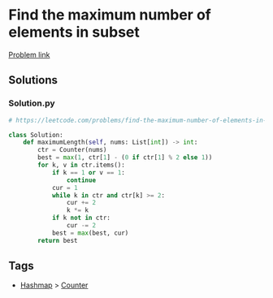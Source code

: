# Find the maximum number of elements in subset

[Problem link](https://leetcode.com/problems/find-the-maximum-number-of-elements-in-subset/)

## Solutions


### Solution.py
```py
# https://leetcode.com/problems/find-the-maximum-number-of-elements-in-subset/

class Solution:
    def maximumLength(self, nums: List[int]) -> int:
        ctr = Counter(nums)
        best = max(1, ctr[1] - (0 if ctr[1] % 2 else 1))
        for k, v in ctr.items():
            if k == 1 or v == 1:
                continue
            cur = 1
            while k in ctr and ctr[k] >= 2:
                cur += 2
                k *= k
            if k not in ctr:
                cur -= 2
            best = max(best, cur)
        return best
```
## Tags

* [Hashmap](/README.md#Hashmap) > [Counter](/README.md#Hashmap-Counter)
